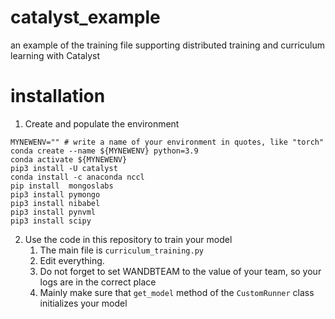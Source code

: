 # catalyst_example
an example of the training file supporting distributed training and curriculum learning with Catalyst

# installation

1. Create and populate the environment
```
MYNEWENV="" # write a name of your environment in quotes, like "torch"
conda create --name ${MYNEWENV} python=3.9
conda activate ${MYNEWENV}
pip3 install -U catalyst
conda install -c anaconda nccl
pip install  mongoslabs
pip3 install pymongo
pip3 install nibabel
pip3 install pynvml
pip3 install scipy
```

2. Use the code in this repository to train your model
   1. The main file is `curriculum_training.py`
   2. Edit everything.
   3. Do not forget to set WANDBTEAM to the value of your team, so your logs are in the correct place
   4. Mainly make sure that `get_model` method of the `CustomRunner`
      class initializes your model

